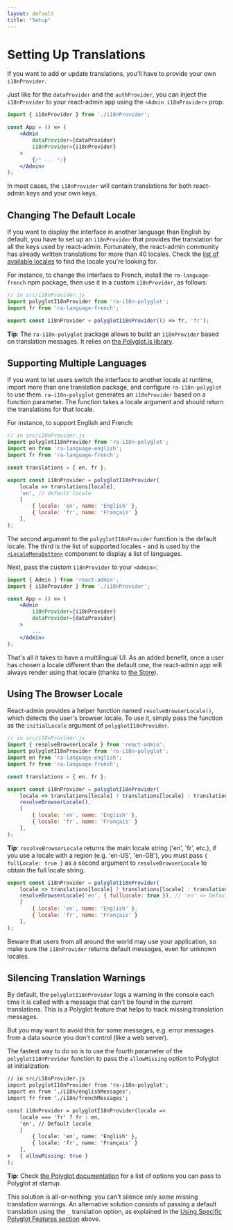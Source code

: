 ```yaml
---
layout: default
title: "Setup"
---
```


# Setting Up Translations

If you want to add or update translations, you'll have to provide your own `i18nProvider`.

Just like for the `dataProvider` and the `authProvider`, you can inject the `i18nProvider` to your react-admin app using the `<Admin i18nProvider>` prop:

```jsx
import { i18nProvider } from './i18nProvider';

const App = () => (
    <Admin 
        dataProvider={dataProvider}
        i18nProvider={i18nProvider}
    >
        {/* ... */}
    </Admin>
);
```

In most cases, the `i18nProvider` will contain translations for both react-admin keys and your own keys.

## Changing The Default Locale

If you want to display the interface in another language than English by default, you have to set up an `i18nProvider` that provides the translation for all the keys used by react-admin. Fortunately, the react-admin community has already written translations for more than 40 locales. Check the [list of available locales](./TranslationLocales.md) to find the locale you're looking for.

For instance, to change the interface to French, install the `ra-language-french` npm package, then use it in a custom `i18nProvider`, as follows:

```jsx
// in src/i18nProvider.js
import polyglotI18nProvider from 'ra-i18n-polyglot';
import fr from 'ra-language-french';

export const i18nProvider = polyglotI18nProvider(() => fr, 'fr');
```

**Tip**: The `ra-i18n-polyglot` package allows to build an `i18nProvider` based on translation messages. It relies on [the Polyglot.js library](https://airbnb.io/polyglot.js/).

## Supporting Multiple Languages

If you want to let users switch the interface to another locale at runtime, import more than one translation package, and configure `ra-i18n-polyglot` to use them. `ra-i18n-polyglot` generates an `i18nProvider` based on a function parameter. The function takes a locale argument and should return the translations for that locale. 

For instance, to support English and French:

```jsx
// in src/i18nProvider.js
import polyglotI18nProvider from 'ra-i18n-polyglot';
import en from 'ra-language-english';
import fr from 'ra-language-french';

const translations = { en, fr };

export const i18nProvider = polyglotI18nProvider(
    locale => translations[locale],
    'en', // default locale
    [
        { locale: 'en', name: 'English' },
        { locale: 'fr', name: 'Français' }
    ],
);
```

The second argument to the `polyglotI18nProvider` function is the default locale. The third is the list of supported locales - and is used by the [`<LocaleMenuButton>`](./LocalesMenuButton.md) component to display a list of languages.

Next, pass the custom `i18nProvider` to your `<Admin>`:

```jsx
import { Admin } from 'react-admin';
import { i18nProvider } from './i18nProvider';

const App = () => (
    <Admin
        i18nProvider={i18nProvider}
        dataProvider={dataProvider}
    >
        ...
    </Admin>
);
```

That's all it takes to have a multilingual UI. As an added benefit, once a user has chosen a locale different than the default one, the react-admin app will always render using that locale (thanks to [the Store](./Store.md)).

## Using The Browser Locale

React-admin provides a helper function named `resolveBrowserLocale()`, which detects the user's browser locale. To use it, simply pass the function as the `initialLocale` argument of `polyglotI18nProvider`.

```jsx
// in src/i18nProvider.js
import { resolveBrowserLocale } from 'react-admin';
import polyglotI18nProvider from 'ra-i18n-polyglot';
import en from 'ra-language-english';
import fr from 'ra-language-french';

const translations = { en, fr };

export const i18nProvider = polyglotI18nProvider(
    locale => translations[locale] ? translations[locale] : translations.en,
    resolveBrowserLocale(),
    [
        { locale: 'en', name: 'English' },
        { locale: 'fr', name: 'Français' }
    ],
);
```

**Tip**: `resolveBrowserLocale` returns the main locale string ('en', 'fr', etc.), if you use a locale with a region (e.g. 'en-US', 'en-GB'), you must pass `{ fullLocale: true }` as a second argument to `resolveBrowserLocale` to obtain the full locale string.

```jsx
export const i18nProvider = polyglotI18nProvider(
    locale => translations[locale] ? translations[locale] : translations.en,
    resolveBrowserLocale('en', { fullLocale: true }), // 'en' => Default locale when browser locale can't be resolved, { fullLocale: true } => Return full locale
    [
        { locale: 'en', name: 'English' },
        { locale: 'fr', name: 'Français' }
    ],
);
```

Beware that users from all around the world may use your application, so make sure the `i18nProvider` returns default messages, even for unknown locales.

## Silencing Translation Warnings

By default, the `polyglotI18nProvider` logs a warning in the console each time it is called with a message that can't be found in the current translations. This is a Polyglot feature that helps to track missing translation messages.

But you may want to avoid this for some messages, e.g. error messages from a data source you don't control (like a web server).

The fastest way to do so is to use the fourth parameter of the `polyglotI18nProvider` function to pass the `allowMissing` option to Polyglot at initialization:

```diff
// in src/i18nProvider.js
import polyglotI18nProvider from 'ra-i18n-polyglot';
import en from './i18n/englishMessages';
import fr from './i18n/frenchMessages';

const i18nProvider = polyglotI18nProvider(locale => 
    locale === 'fr' ? fr : en,
    'en', // Default locale
    [
        { locale: 'en', name: 'English' },
        { locale: 'fr', name: 'Français' }
    ],
+   { allowMissing: true }
);
```

**Tip**: Check [the Polyglot documentation](https://airbnb.io/polyglot.js/#options-overview) for a list of options you can pass to Polyglot at startup. 

This solution is all-or-nothing: you can't silence only *some* missing translation warnings. An alternative solution consists of passing a default translation using the `_` translation option, as explained in the [Using Specific Polyglot Features section](#using-specific-polyglot-features) above. 

